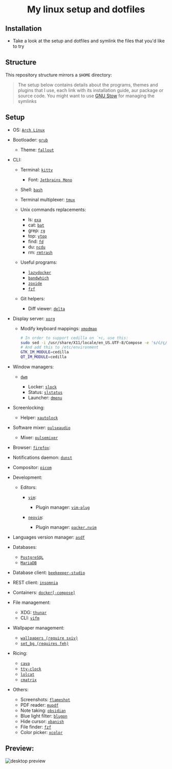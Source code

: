 <h1 align="center">My linux setup and dotfiles</h1>

## Installation

- Take a look at the setup and dotfiles and symlink the files that you'd like to try

## Structure

This repository structure mirrors a `$HOME` directory:

> The setup below contains details about the programs, themes and plugins that I use, each link with its installation guide, aur package or source code.
> You might want to use [GNU Stow](https://www.gnu.org/software/stow/) for managing the symlinks

## Setup

- OS: [`Arch Linux`](https://wiki.archlinux.org/title/Installation_guide)

- Bootloader: [`grub`](https://wiki.archlinux.org/title/GRUB)

  - Theme: [`fallout`](https://github.com/shvchk/fallout-grub-theme)

- CLI:

  - Terminal: [`kitty`](https://wiki.archlinux.org/title/Kitty#Installation)

    - Font: [`Jetbrains Mono`](https://archlinux.org/packages/community/any/ttf-jetbrains-mono)

  - Shell: [`bash`](https://wiki.archlinux.org/title/Bash#Invocation)

  - Terminal multiplexer: [`tmux`](https://wiki.archlinux.org/index.php/Tmux#Installation)

  - Unix commands replacements:

    - ls: [`exa`](https://github.com/ogham/exa#arch-linux)
    - cat: [`bat`](https://github.com/sharkdp/bat#on-arch-linux)
    - grep: [`rg`](https://github.com/BurntSushi/ripgrep#installation)
    - top: [`ytop`](https://github.com/cjbassi/ytop#installation)
    - find: [`fd`](https://github.com/sharkdp/fd#on-arch-linux)
    - du: [`ncdu`](https://archlinux.org/packages/community/x86_64/ncdu)
    - rm: [`rmtrash`](https://aur.archlinux.org/packages/rmtrash)

  - Useful programs:

    - [`lazydocker`](https://github.com/jesseduffield/lazydocker)
    - [`bandwhich`](https://github.com/imsnif/bandwhich)
    - [`zoxide`](https://aur.archlinux.org/packages/zoxide-bin)
    - [`fzf`](https://wiki.archlinux.org/index.php/fzf#Installation)

  - Git helpers:
    - Diff viewer: [`delta`](https://github.com/dandavison/delta#installation)

* Display server: [`xorg`](https://wiki.archlinux.org/index.php/xorg#Installation)

  - Modify keyboard mappings: [`xmodmap`](https://wiki.archlinux.org/index.php/xmodmap#Installation)
    ```bash
    # In order to support cedilla on ´+c, use this:
    sudo sed -i /usr/share/X11/locale/en_US.UTF-8/Compose -e 's/ć/ç/g' -e 's/Ć/Ç/g'
    # And add this to /etc/environment
    GTK_IM_MODULE=cedilla
    QT_IM_MODULE=cedilla
    ```

* Window managers:

  - [`dwm`](https://github.com/arcticlimer/suckless/tree/master/dwm)

    - Locker: [`slock`](https://github.com/arcticlimer/suckless/tree/master/slock)
    - Status: [`slstatus`](https://github.com/arcticlimer/suckless/tree/master/slstatus)
    - Launcher: [`dmenu`](https://github.com/arcticlimer/suckless/tree/master/dmenu)

- Screenlocking:

  - Helper: [`xautolock`](https://archlinux.org/packages/community/x86_64/xautolock)

- Software mixer: [`pulseaudio`](https://wiki.archlinux.org/index.php/PulseAudio#Installation)

  - Mixer: [`pulsemixer`](https://archlinux.org/packages/community/any/pulsemixer)

* Browser: [`firefox`](https://wiki.archlinux.org/index.php/Firefox#Installing):

- Notifications daemon: [`dunst`](https://wiki.archlinux.org/index.php/Dunst#Installation)

- Compositor: [`picom`](https://wiki.archlinux.org/index.php/Picom#Installation)

- Development:

  - Editors:

    - [`vim`](https://wiki.archlinux.org/index.php/vim#Installation):

      - Plugin manager: [`vim-plug`](https://github.com/junegunn/vim-plug#installation)

    - [`neovim`](https://aur.archlinux.org/packages/neovim-nightly-bin):

      - Plugin manager: [`packer.nvim`](https://github.com/wbthomason/packer.nvim)

* Languages version manager: [`asdf`](https://asdf-vm.com/#/core-manage-asdf?id=asdf)

* Databases:

  - [`PostgreSQL`](https://wiki.archlinux.org/index.php/PostgreSQL)
  - [`MariaDB`](https://wiki.archlinux.org/index.php/MariaDB)

* Database client: [`beekeeper-studio`](https://aur.archlinux.org/packages/beekeeper-studio-bin)
* REST client: [`insomnia`](https://aur.archlinux.org/packages/insomnia)
* Containers: [`docker[-compose]`](https://wiki.archlinux.org/index.php/Docker)

- File management:

  - XDG: [`thunar`](https://wiki.archlinux.org/index.php/thunar#Installation)
  - CLI: [`vifm`](https://wiki.archlinux.org/title/Vifm#Installation)

* Wallpaper management:

  - [`wallpapers (require sxiv)`](bin/wallpapers)
  - [`set_bg (requires feh)`](bin/set_bg)

* Ricing:

  - [`cava`](https://aur.archlinux.org/packages/cava)
  - [`tty-clock`](https://aur.archlinux.org/packages/tty-clock)
  - [`lolcat`](https://archlinux.org/packages/community/any/lolcat)
  - [`cmatrix`](https://archlinux.org/packages/community/x86_64/cmatrix)

* Others:

  - Screenshots: [`flameshot`](https://wiki.archlinux.org/index.php/Flameshot)
  - PDF reader: [`mupdf`](https://wiki.archlinux.org/index.php/MuPDF#Installation)
  - Note taking: [`obsidian`](https://aur.archlinux.org/packages/obsidian-insider/)
  - Blue light filter: [`blugon`](https://aur.archlinux.org/packages/blugon)
  - Hide cursor: [`xbanish`](https://aur.archlinux.org/packages/xbanish)
  - File finder: [`fzf`](https://wiki.archlinux.org/index.php/fzf#Installation)
  - Color picker: [`xcolor`](https://github.com/Soft/xcolor#arch-linux)

## Preview:

<img src="https://i.imgur.com/9xersCi.png" alt="desktop preview">
